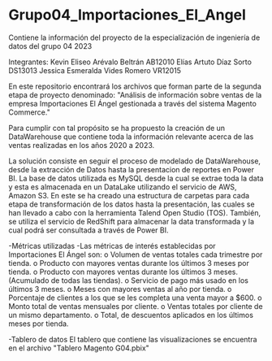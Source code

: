 # Grupo04_Importaciones_El_Angel
Contiene la información del proyecto de la especialización de ingeniería de datos del grupo 04 2023

Integrantes:
Kevin Eliseo Arévalo Beltrán               AB12010
Elías Artuto Díaz Sorto                    DS13013
Jessica Esmeralda Vides Romero             VR12015

En este repositorio encontrará los archivos que forman parte de la segunda etapa de proyecto denominado: "Análisis de información sobre ventas de la empresa Importaciones El Ángel gestionada a través del sistema Magento Commerce."

Para cumplir con tal propósito se ha propuesto la creación de un DataWarehouse que contiene toda la información relevante acerca de las ventas realizadas en los años 2020 a 2023.

La solución consiste en seguir el proceso de modelado de DataWarehouse, desde la extracción de Datos hasta la presentacion de reportes en Power BI. La base de datos utilizada es MySQL desde la cual se extrae toda la data y esta es almacenada en un DataLake utilizando el servicio de AWS, Amazon S3. En este se ha creado una estructura de carpetas para cada etapa de transformación de los datos hasta la presentación, las cuales se han llevado a cabo con la herramienta Talend Open Studio (TOS). También, se utiliza el servicio de RedShift para almacenar la data transformada y la cual podrá ser consultada a través de Power BI.

-Métricas utilizadas
  -Las métricas de interés establecidas por Importaciones El Ángel son:
    o Volumen de ventas totales cada trimestre por tienda. 
    o Producto con mayores ventas durante los últimos 3 meses por tienda. 
    o Producto con mayores ventas durante los últimos 3 meses. (Acumulado de todas las tiendas). 
    o Servicio de pago más usado en los últimos 3 meses. 
    o Meses con mayores ventas al año por tienda. 
    o Porcentaje de clientes a los que se les completa una venta mayor a $600. 
    o Monto total de ventas mensuales por cliente. 
    o Ventas totales por cliente de un mismo departamento.
    o Total, de descuentos aplicados en los últimos meses por tienda.

-Tablero de datos
  El tablero que contiene las visualizaciones se encuentra en el archivo "Tablero Magento G04.pbix"
